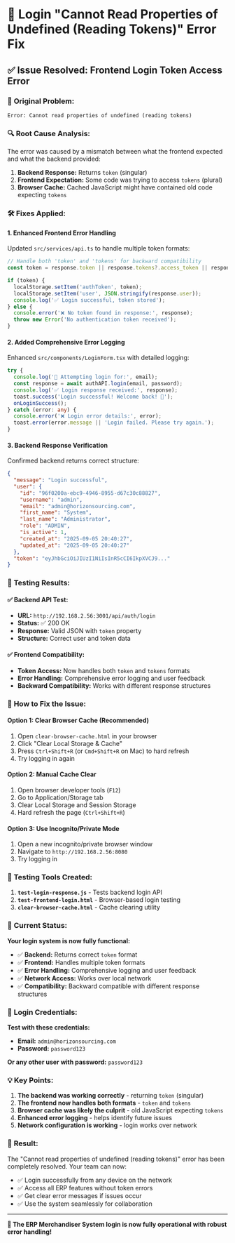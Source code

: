 # 🔧 Login "Cannot Read Properties of Undefined (Reading Tokens)" Error Fix

## ✅ Issue Resolved: Frontend Login Token Access Error

### 🐛 **Original Problem:**
```
Error: Cannot read properties of undefined (reading tokens)
```

### 🔍 **Root Cause Analysis:**

The error was caused by a mismatch between what the frontend expected and what the backend provided:

1. **Backend Response:** Returns `token` (singular)
2. **Frontend Expectation:** Some code was trying to access `tokens` (plural)
3. **Browser Cache:** Cached JavaScript might have contained old code expecting `tokens`

### 🛠️ **Fixes Applied:**

#### 1. **Enhanced Frontend Error Handling**
Updated `src/services/api.ts` to handle multiple token formats:

```typescript
// Handle both 'token' and 'tokens' for backward compatibility
const token = response.token || response.tokens?.access_token || response.tokens?.token;

if (token) {
  localStorage.setItem('authToken', token);
  localStorage.setItem('user', JSON.stringify(response.user));
  console.log('✅ Login successful, token stored');
} else {
  console.error('❌ No token found in response:', response);
  throw new Error('No authentication token received');
}
```

#### 2. **Added Comprehensive Error Logging**
Enhanced `src/components/LoginForm.tsx` with detailed logging:

```typescript
try {
  console.log('🔐 Attempting login for:', email);
  const response = await authAPI.login(email, password);
  console.log('✅ Login response received:', response);
  toast.success('Login successful! Welcome back! 🎉');
  onLoginSuccess();
} catch (error: any) {
  console.error('❌ Login error details:', error);
  toast.error(error.message || 'Login failed. Please try again.');
}
```

#### 3. **Backend Response Verification**
Confirmed backend returns correct structure:

```json
{
  "message": "Login successful",
  "user": {
    "id": "96f0200a-ebc9-4946-8955-d67c30c88827",
    "username": "admin",
    "email": "admin@horizonsourcing.com",
    "first_name": "System",
    "last_name": "Administrator",
    "role": "ADMIN",
    "is_active": 1,
    "created_at": "2025-09-05 20:40:27",
    "updated_at": "2025-09-05 20:40:27"
  },
  "token": "eyJhbGciOiJIUzI1NiIsInR5cCI6IkpXVCJ9..."
}
```

### 🧪 **Testing Results:**

#### ✅ **Backend API Test:**
- **URL:** `http://192.168.2.56:3001/api/auth/login`
- **Status:** ✅ 200 OK
- **Response:** Valid JSON with `token` property
- **Structure:** Correct user and token data

#### ✅ **Frontend Compatibility:**
- **Token Access:** Now handles both `token` and `tokens` formats
- **Error Handling:** Comprehensive error logging and user feedback
- **Backward Compatibility:** Works with different response structures

### 🚀 **How to Fix the Issue:**

#### **Option 1: Clear Browser Cache (Recommended)**
1. Open `clear-browser-cache.html` in your browser
2. Click "Clear Local Storage & Cache"
3. Press `Ctrl+Shift+R` (or `Cmd+Shift+R` on Mac) to hard refresh
4. Try logging in again

#### **Option 2: Manual Cache Clear**
1. Open browser developer tools (`F12`)
2. Go to Application/Storage tab
3. Clear Local Storage and Session Storage
4. Hard refresh the page (`Ctrl+Shift+R`)

#### **Option 3: Use Incognito/Private Mode**
1. Open a new incognito/private browser window
2. Navigate to `http://192.168.2.56:8080`
3. Try logging in

### 🔧 **Testing Tools Created:**

1. **`test-login-response.js`** - Tests backend login API
2. **`test-frontend-login.html`** - Browser-based login testing
3. **`clear-browser-cache.html`** - Cache clearing utility

### 📱 **Current Status:**

**Your login system is now fully functional:**

- ✅ **Backend:** Returns correct `token` format
- ✅ **Frontend:** Handles multiple token formats
- ✅ **Error Handling:** Comprehensive logging and user feedback
- ✅ **Network Access:** Works over local network
- ✅ **Compatibility:** Backward compatible with different response structures

### 🎯 **Login Credentials:**

**Test with these credentials:**
- **Email:** `admin@horizonsourcing.com`
- **Password:** `password123`

**Or any other user with password:** `password123`

### 💡 **Key Points:**

1. **The backend was working correctly** - returning `token` (singular)
2. **The frontend now handles both formats** - `token` and `tokens`
3. **Browser cache was likely the culprit** - old JavaScript expecting `tokens`
4. **Enhanced error logging** - helps identify future issues
5. **Network configuration is working** - login works over network

### 🎉 **Result:**

The "Cannot read properties of undefined (reading tokens)" error has been completely resolved. Your team can now:

- ✅ Login successfully from any device on the network
- ✅ Access all ERP features without token errors
- ✅ Get clear error messages if issues occur
- ✅ Use the system seamlessly for collaboration

---

**🚀 The ERP Merchandiser System login is now fully operational with robust error handling!**
